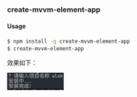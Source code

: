 ### create-mvvm-element-app

#### Usage

```bash
$ npm install -g create-mvvm-element-app
$ create-mvvm-element-app
```

效果如下：

![](20190820211555.jpg)
